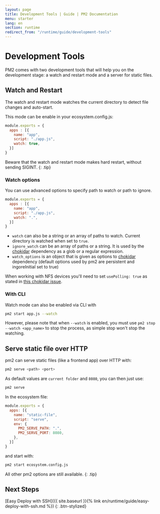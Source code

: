 ```yaml
---
layout: page
title: Development Tools | Guide | PM2 Documentation
menu: starter
lang: en
section: runtime
redirect_from: "/runtime/guide/development-tools"
---
```


# Development Tools

PM2 comes with two development tools that will help you on the development stage: a watch and restart mode and a server for static files.

## Watch and Restart

The watch and restart mode watches the current directory to detect file changes and auto-start.

This mode can be enable in your ecosystem.config.js:

```javascript
module.exports = {
  apps : [{
    name: "app",
    script: "./app.js",
    watch: true,
  }]
}
```

 Beware that the watch and restart mode makes hard restart, without sending SIGINT.
{: .tip}

### Watch options

You can use advanced options to specify path to watch or path to ignore.

```javascript
module.exports = {
  apps : [{
    name: "app",
    script: "./app.js",
    watch: ".",
  }]
}
```

- `watch` can also be a string or an array of paths to watch. Current directory is watched when set to `true`.
- `ignore_watch` can be an array of paths or a string. It is used by the [chokidar](https://github.com/paulmillr/chokidar#path-filtering) dependency as a glob or a regular expression.
- `watch_options` is an object that is given as options to [chokidar](https://github.com/paulmillr/chokidar#api) dependency (default options used by pm2 are persistent and ingoreInitial set to true)

When working with NFS devices you'll need to set `usePolling: true` as stated in [this chokidar issue](https://github.com/paulmillr/chokidar/issues/242).

### With CLI

Watch mode can also be enabled via CLI with

```bash
pm2 start app.js --watch
```

However, please note that when `--watch` is enabled, you must use `pm2 stop --watch <app_name>` to stop the process, as simple stop won't stop the watching.

## Serve static file over HTTP

pm2 can serve static files (like a frontend app) over HTTP with:

```bash
pm2 serve <path> <port>
```

As default values are `current folder` and `8080`, you can then just use:

```bash
pm2 serve
```

In the ecosystem file:

```javascript
module.exports = {
  apps: [{
    name: "static-file",
    script: "serve",
    env: {
      PM2_SERVE_PATH: ".",
      PM2_SERVE_PORT: 8080,
    },
  }]
}
```

and start with:

```bash
pm2 start ecosystem.config.js
```

 All other pm2 options are still available.
{: .tip}

## Next Steps

[Easy Deploy with SSH]({{ site.baseurl }}{% link en/runtime/guide/easy-deploy-with-ssh.md %})
{: .btn-stylized}
